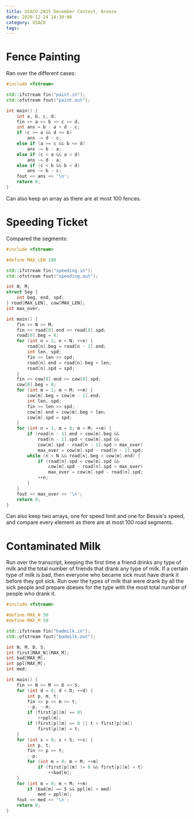 ```yaml
---
title: USACO 2015 December Contest, Bronze
date: 2020-12-24 14:30:00
category: USACO
tags:
---
```


<!--more-->

# Fence Painting

Ran over the different cases:

```c++
#include <fstream>

std::ifstream fin("paint.in");
std::ofstream fout("paint.out");

int main() {
    int a, b, c, d;
    fin >> a >> b >> c >> d;
    int ans = b - a + d - c;
    if (c >= a && d <= b)
        ans -= d - c;
    else if (a >= c && b <= d)
        ans -= b - a;
    else if (c < a && a < d)
        ans -= d - a;
    else if (c < b && b < d)
        ans -= b - c;
    fout << ans << '\n';
    return 0;
}
```

Can also keep an array as there are at most 100 fences.

# Speeding Ticket

Compared the segments:

```c++
#include <fstream>

#define MAX_LEN 100

std::ifstream fin("speeding.in");
std::ofstream fout("speeding.out");

int N, M;
struct Seg {
    int beg, end, spd;
} road[MAX_LEN], cow[MAX_LEN];
int max_over;

int main() {
    fin >> N >> M;
    fin >> road[0].end >> road[0].spd;
    road[0].beg = 0;
    for (int n = 1; n < N; ++n) {
        road[n].beg = road[n - 1].end;
        int len, spd;
        fin >> len >> spd;
        road[n].end = road[n].beg + len;
        road[n].spd = spd;
    }
    fin >> cow[0].end >> cow[0].spd;
    cow[0].beg = 0;
    for (int m = 1; m < M; ++m) {
        cow[m].beg = cow[m - 1].end;
        int len, spd;
        fin >> len >> spd;
        cow[m].end = cow[m].beg + len;
        cow[m].spd = spd;
    }
    for (int n = 1, m = 0; m < M; ++m) {
        if (road[n - 1].end > cow[m].beg &&
            road[n - 1].spd < cow[m].spd &&
            cow[m].spd - road[n - 1].spd > max_over)
            max_over = cow[m].spd - road[n - 1].spd;
        while (n < N && road[n].beg < cow[m].end) {
            if (road[n].spd < cow[m].spd &&
                cow[m].spd - road[n].spd > max_over)
                max_over = cow[m].spd - road[n].spd;
            ++n;
        }
    }
    fout << max_over << '\n';
    return 0;
}
```

Can also keep two arrays, one for speed limit and one for Bessie's speed, and
compare every element as there are at most 100 road segments.

# Contaminated Milk

Run over the transcript, keeping the first time a friend drinks any type of
milk and the total number of friends that drank any type of milk. If a certain
type of milk is bad, then everyone who became sick must have drank it before
they got sick. Run over the types of milk that were drank by all the sick people
and prepare doeses for the type with the most total number of people who drank it.

```c++
#include <fstream>

#define MAX_N 50
#define MAX_M 50

std::ifstream fin("badmilk.in");
std::ofstream fout("badmilk.out");

int N, M, D, S;
int first[MAX_N][MAX_M];
int bad[MAX_M];
int ppl[MAX_M];
int med;

int main() {
    fin >> N >> M >> D >> S;
    for (int d = 0; d < D; ++d) {
        int p, m, t;
        fin >> p >> m >> t;
        --p, --m;
        if (first[p][m] == 0)
            ++ppl[m];
        if (first[p][m] == 0 || t < first[p][m])
            first[p][m] = t;
    }
    for (int s = 0; s < S; ++s) {
        int p, t;
        fin >> p >> t;
        --p;
        for (int m = 0; m < M; ++m)
            if (first[p][m] != 0 && first[p][m] < t)
                ++bad[m];
    }
    for (int m = 0; m < M; ++m)
        if (bad[m] == S && ppl[m] > med)
            med = ppl[m];
    fout << med << '\n';
    return 0;
}
```
